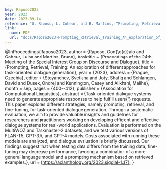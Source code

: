 ```yaml
---
key: Raposo2023
year: 2023
date: 2023-09-14
reference: "G. Raposo, L. Coheur, and B. Martins, “Prompting, Retrieval, Training: An exploration of different approaches for task-oriented dialogue generation,” in Proceedings of the 24th Meeting of the Special Interest Group on Discourse and Dialogue, S. Stoyanchev, S. Joty, D. Schlangen, O. Dusek, C. Kennington, and M. Alikhani, Eds., Prague, Czechia: Association for Computational Linguistics, Sep. 2023, pp. 400–412. [Online]. Available: https://aclanthology.org/2023.sigdial-1.37"
link:
  name: PDF
  url: "docs/Raposo2023-Prompting_Retrieval_Training_An_exploration_of_different_approaches_for_task-oriented_dialogue_generation.pdf"
---
```


@InProceedings{Raposo2023,
  author    = {Raposo, Gon{\c{c}}alo and Coheur, Luisa and Martins, Bruno},
  booktitle = {Proceedings of the 24th Meeting of the Special Interest Group on Discourse and Dialogue},
  title     = {Prompting, Retrieval, Training: An exploration of different approaches for task-oriented dialogue generation},
  year      = {2023},
  address   = {Prague, Czechia},
  editor    = {Stoyanchev, Svetlana and Joty, Shafiq and Schlangen, David and Dusek, Ondrej and Kennington, Casey and Alikhani, Malihe},
  month     = sep,
  pages     = {400--412},
  publisher = {Association for Computational Linguistics},
  abstract  = {Task-oriented dialogue systems need to generate appropriate responses to help fulfill users{'} requests. This paper explores different strategies, namely prompting, retrieval, and fine-tuning, for task-oriented dialogue generation. Through a systematic evaluation, we aim to provide valuable insights and guidelines for researchers and practitioners working on developing efficient and effective dialogue systems for real-world applications. Evaluation is performed on the MultiWOZ and Taskmaster-2 datasets, and we test various versions of FLAN-T5, GPT-3.5, and GPT-4 models. Costs associated with running these models are analyzed, and dialogue evaluation is briefly discussed. Our findings suggest that when testing data differs from the training data, fine-tuning may decrease performance, favoring a combination of a more general language model and a prompting mechanism based on retrieved examples.},
  url       = {https://aclanthology.org/2023.sigdial-1.37},
}
